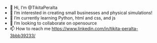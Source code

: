 - 👋 Hi, I’m @TikitaPeralta
- 👀 I’m interested in creating small businesses and physical simulations!
- 🌱 I’m currently learning Python, html and css, and js
- 💞️ I’m looking to collaborate on opensource
- 📫 How to reach me https://www.linkedin.com/in/tikita-peralta-3bbb39233/

<!---
TikitaPeralta/TikitaPeralta is a ✨ special ✨ repository because its `README.md` (this file) appears on your GitHub profile.
You can click the Preview link to take a look at your changes.
--->
